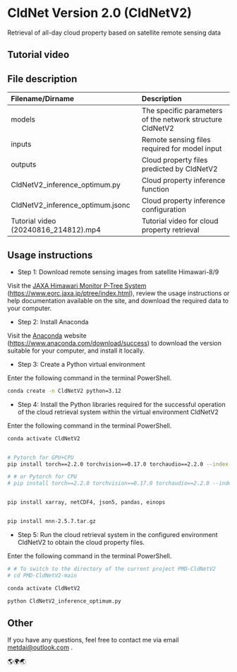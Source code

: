 # CldNet Version 2.0 (CldNetV2)
Retrieval of all-day cloud property based on satellite remote sensing data

## Tutorial video
<!-- <video width="600" height="360" controls>
    <source src="Tutorial video (20240816_214812).mp4" type="video/mp4">
</video> -->


## File description
| Filename/Dirname                     | Description                                               |
| :----------------------------------- | :-------------------------------------------------------- |
| models                               | The specific parameters of the network structure CldNetV2 |
| inputs                               | Remote sensing files required for model input             |
| outputs                              | Cloud property files predicted by CldNetV2                |
| CldNetV2_inference_optimum.py        | Cloud property inference function                         |
| CldNetV2_inference_optimum.jsonc     | Cloud property inference configuration                    |
| Tutorial video (20240816_214812).mp4 | Tutorial video for cloud property retrieval               |

## Usage instructions
- Step 1: Download remote sensing images from satellite Himawari-8/9

Visit the [JAXA Himawari Monitor P-Tree System](https://www.eorc.jaxa.jp/ptree/index.html) (https://www.eorc.jaxa.jp/ptree/index.html), review the usage instructions or help documentation available on the site, and download the required data to your computer.

- Step 2: Install Anaconda

Visit the [Anaconda](https://www.anaconda.com/download/success) website (https://www.anaconda.com/download/success) to download the version suitable for your computer, and install it locally.

- Step 3: Create a Python virtual environment

Enter the following command in the terminal PowerShell.
```sh
conda create -n CldNetV2 python=3.12
```

- Step 4: Install the Python libraries required for the successful operation of the cloud retrieval system within the virtual environment CldNetV2

Enter the following command in the terminal PowerShell.
```sh
conda activate CldNetV2


# Pytorch for GPU+CPU
pip install torch==2.2.0 torchvision==0.17.0 torchaudio==2.2.0 --index-url https://download.pytorch.org/whl/cu121

# # or Pytorch for CPU
# pip install torch==2.2.0 torchvision==0.17.0 torchaudio==2.2.0 --index-url https://download.pytorch.org/whl/cpu


pip install xarray, netCDF4, json5, pandas, einops


pip install nnn-2.5.7.tar.gz
```

- Step 5: Run the cloud retrieval system in the configured environment CldNetV2 to obtain the cloud property files.

Enter the following command in the terminal PowerShell.
```sh
# # To switch to the directory of the current project PMD-CldNetV2
# cd PMD-CldNetV2-main

conda activate CldNetV2

python CldNetV2_inference_optimum.py
```


## Other
If you have any questions, feel free to contact me via email metdai@outlook.com .

🌎🌍🌏